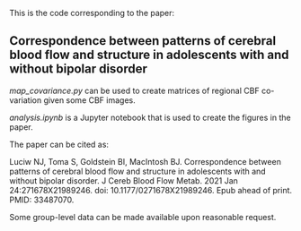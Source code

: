 This is the code corresponding to the paper:

## Correspondence between patterns of cerebral blood flow and structure in adolescents with and without bipolar disorder

_map_covariance.py_ can be used to create matrices of regional CBF co-variation given some CBF images.

_analysis.ipynb_ is a Jupyter notebook that is used to create the figures in the paper.

The paper can be cited as:

Luciw NJ, Toma S, Goldstein BI, MacIntosh BJ. Correspondence between patterns of cerebral blood flow and structure in adolescents with and without bipolar disorder. J Cereb Blood Flow Metab. 2021 Jan 24:271678X21989246. doi: 10.1177/0271678X21989246. Epub ahead of print. PMID: 33487070.

Some group-level data can be made available upon reasonable request.
